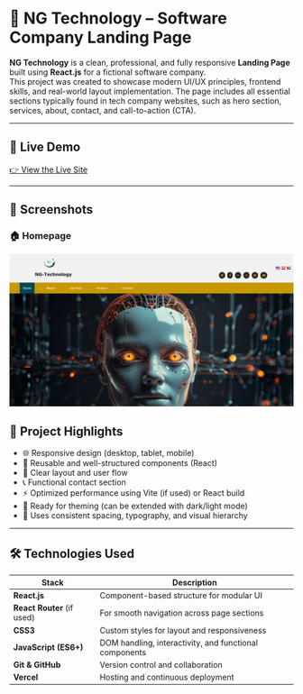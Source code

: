 # 💼 NG Technology – Software Company Landing Page

**NG Technology** is a clean, professional, and fully responsive **Landing Page** built using **React.js** for a fictional software company.  
This project was created to showcase modern UI/UX principles, frontend skills, and real-world layout implementation. The page includes all essential sections typically found in tech company websites, such as hero section, services, about, contact, and call-to-action (CTA).

---

## 🔗 Live Demo
[👉 View the Live Site](https://ng-technology.vercel.app/)

---
## 📸 Screenshots

### 🏠 Homepage
![Homepage](./screenshots/home.png)

## 🚀 Project Highlights

- 🌐 Responsive design (desktop, tablet, mobile)
- 🧩 Reusable and well-structured components (React)
- 🎯 Clear layout and user flow
- 📞 Functional contact section
- ⚡ Optimized performance using Vite (if used) or React build
- 🌙 Ready for theming (can be extended with dark/light mode)
- 📐 Uses consistent spacing, typography, and visual hierarchy

---

## 🛠️ Technologies Used

| Stack         | Description |
|---------------|-------------|
| **React.js**  | Component-based structure for modular UI |
| **React Router** (if used) | For smooth navigation across page sections |
| **CSS3**      | Custom styles for layout and responsiveness |
| **JavaScript (ES6+)** | DOM handling, interactivity, and functional components |
| **Git & GitHub** | Version control and collaboration |
| **Vercel**    | Hosting and continuous deployment |



